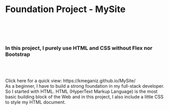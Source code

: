<h1>Foundation Project - MySite<h1>
<br>
<h3> In this project, I purely use HTML and CSS without Flex nor Bootstrap</h3><br>
<br>
<p>Click here for a quick view:  https://kmeganiz.github.io/MySite/
  <br>
As a beginner, I have to build a strong foundation in my full-stack developer. So I started with HTML.
HTML (HyperText Markup Language) is the most basic building block of the Web and in this project, I also include a little CSS to style my HTML document.</p>
